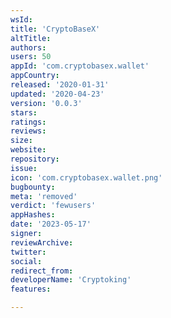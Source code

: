 ```yaml
---
wsId: 
title: 'CryptoBaseX'
altTitle: 
authors: 
users: 50
appId: 'com.cryptobasex.wallet'
appCountry: 
released: '2020-01-31'
updated: '2020-04-23'
version: '0.0.3'
stars: 
ratings: 
reviews: 
size: 
website: 
repository: 
issue: 
icon: 'com.cryptobasex.wallet.png'
bugbounty: 
meta: 'removed'
verdict: 'fewusers'
appHashes: 
date: '2023-05-17'
signer: 
reviewArchive: 
twitter: 
social: 
redirect_from: 
developerName: 'Cryptoking'
features: 

---
```


